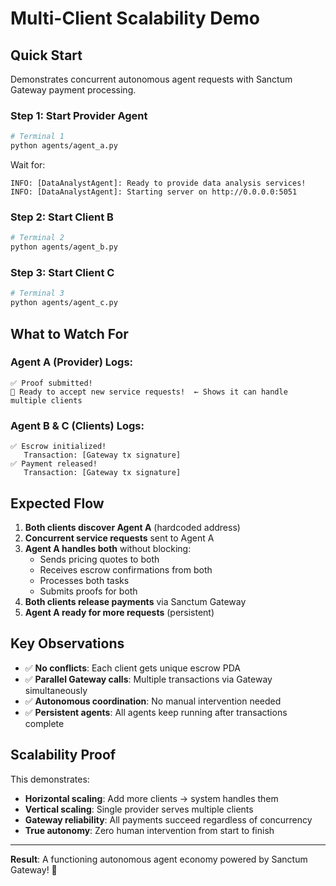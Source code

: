 # Multi-Client Scalability Demo

## Quick Start

Demonstrates concurrent autonomous agent requests with Sanctum Gateway payment processing.

### Step 1: Start Provider Agent

```bash
# Terminal 1
python agents/agent_a.py
```

Wait for:
```
INFO: [DataAnalystAgent]: Ready to provide data analysis services!
INFO: [DataAnalystAgent]: Starting server on http://0.0.0.0:5051
```

### Step 2: Start Client B

```bash
# Terminal 2
python agents/agent_b.py
```

### Step 3: Start Client C

```bash
# Terminal 3
python agents/agent_c.py
```

## What to Watch For

### Agent A (Provider) Logs:
```
✅ Proof submitted!
💼 Ready to accept new service requests!  ← Shows it can handle multiple clients
```

### Agent B & C (Clients) Logs:
```
✅ Escrow initialized!
   Transaction: [Gateway tx signature]
✅ Payment released!
   Transaction: [Gateway tx signature]
```

## Expected Flow

1. **Both clients discover Agent A** (hardcoded address)
2. **Concurrent service requests** sent to Agent A
3. **Agent A handles both** without blocking:
   - Sends pricing quotes to both
   - Receives escrow confirmations from both
   - Processes both tasks
   - Submits proofs for both
4. **Both clients release payments** via Sanctum Gateway
5. **Agent A ready for more requests** (persistent)

## Key Observations

- ✅ **No conflicts**: Each client gets unique escrow PDA
- ✅ **Parallel Gateway calls**: Multiple transactions via Gateway simultaneously
- ✅ **Autonomous coordination**: No manual intervention needed
- ✅ **Persistent agents**: All agents keep running after transactions complete

## Scalability Proof

This demonstrates:
- **Horizontal scaling**: Add more clients → system handles them
- **Vertical scaling**: Single provider serves multiple clients
- **Gateway reliability**: All payments succeed regardless of concurrency
- **True autonomy**: Zero human intervention from start to finish

---

**Result**: A functioning autonomous agent economy powered by Sanctum Gateway! 🚀
